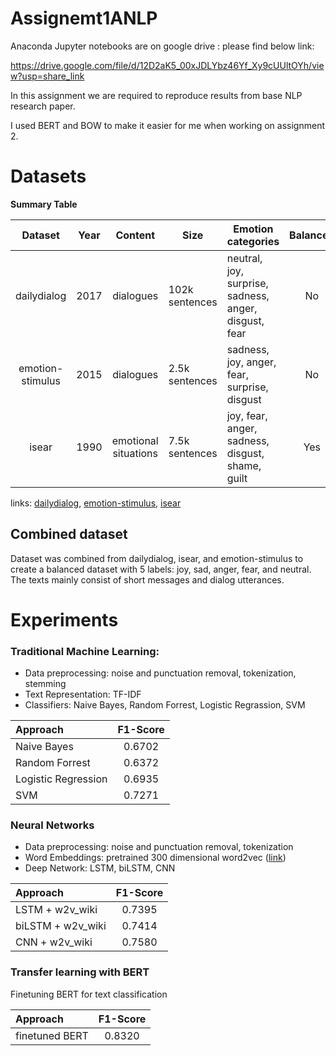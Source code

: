 # Assignemt1ANLP


Anaconda Jupyter notebooks are on google drive : please find below link: 

https://drive.google.com/file/d/12D2aK5_00xJDLYbz46Yf_Xy9cUUltOYh/view?usp=share_link

In this assignment we are required to reproduce results from base NLP research paper.

I used BERT and BOW to make it easier for me when working on assignment 2.






# Datasets

**Summary Table**

|     Dataset    | Year |  Content  |     Size     | Emotion categories | Balanced |
| :--------------: | :--: | :-------: | ------------ | ------------------ | :-------: |
|dailydialog| 2017 | dialogues |102k sentences|neutral, joy, surprise, sadness, anger, disgust, fear| No |
|emotion-stimulus|2015|dialogues|2.5k sentences|sadness, joy, anger, fear, surprise, disgust| No |
|isear|1990|emotional situations|7.5k sentences|joy, fear, anger, sadness, disgust, shame, guilt| Yes |

links: [dailydialog](http://yanran.li/dailydialog.html), [emotion-stimulus](http://www.site.uottawa.ca/~diana/resources/emotion_stimulus_data), [isear](http://www.affective-sciences.org/index.php/download_file/view/395/296/)


## Combined dataset

Dataset was combined from dailydialog, isear, and emotion-stimulus to create a balanced dataset with 5 labels: joy, sad, anger, fear, and neutral. The texts mainly consist of short messages and dialog utterances.

# Experiments

### Traditional Machine Learning:
* Data preprocessing: noise and punctuation removal, tokenization, stemming
* Text Representation: TF-IDF
* Classifiers: Naive Bayes, Random Forrest, Logistic Regrassion, SVM

| Approach            | F1-Score |
| :------------------ | :------: |
| Naive Bayes         | 0.6702   |
| Random Forrest      | 0.6372   |
| Logistic Regression | 0.6935   | 
| SVM                 | 0.7271   | 

### Neural Networks
* Data preprocessing: noise and punctuation removal, tokenization
* Word Embeddings: pretrained 300 dimensional word2vec ([link](https://fasttext.cc/docs/en/english-vectors.html))
* Deep Network: LSTM, biLSTM, CNN 

| Approach            | F1-Score |
| :------------------ | :------: |
| LSTM + w2v_wiki     | 0.7395   |
| biLSTM + w2v_wiki   | 0.7414   |
| CNN + w2v_wiki      | 0.7580   |

### Transfer learning with BERT
Finetuning BERT for text classification

| Approach            | F1-Score |
| :------------------ | :------: |
| finetuned BERT      | 0.8320   |
